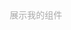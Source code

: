 <html>
  <head>
    <title>组件</title>
  </head>
  <body>
  <span>
    <font style="color:#a9a9a9;" onclick="theme(this)">展示我的组件</font>
  </span>
  <script>
  function theme(obj)(){
    alert("这是我的主题！")
  }
  
  </script>
  </body>
</html>
